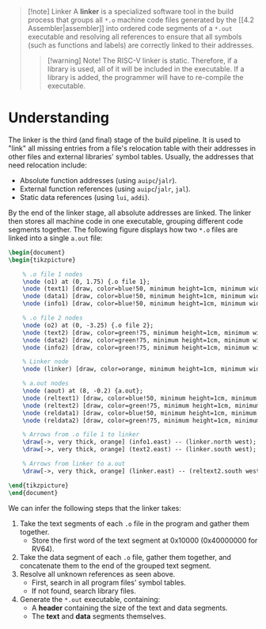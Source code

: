>[!note] Linker
>A **linker** is a specialized software tool in the build process that groups all `*.o` machine code files generated by the [[4.2 Assembler|assembler]] into ordered code segments of a `*.out` executable and resolving all references to ensure that all symbols (such as functions and labels) are correctly linked to their addresses.
>>[!warning] Note!
>>The RISC-V linker is static. Therefore, if a library is used, all of it will be included in the executable. If a library is added, the programmer will have to re-compile the executable.

# Understanding
The linker is the third (and final) stage of the build pipeline. It is used to "link" all missing entries from a file's relocation table with their addresses in other files and external libraries' symbol tables. Usually, the addresses that need relocation include:
- Absolute function addresses (using `auipc`/`jalr`).
- External function references (using `auipc`/`jalr`, `jal`).
- Static data references (using `lui`, `addi`).

By the end of the linker stage, all absolute addresses are linked. The linker then stores all machine code in one executable, grouping different code segments together. The following figure displays how two `*.o` files are linked into a single `a.out` file:

```tikz
\begin{document}
\begin{tikzpicture}

    % .o file 1 nodes
    \node (o1) at (0, 1.75) {.o file 1};
    \node (text1) [draw, color=blue!50, minimum height=1cm, minimum width=2cm] at (0, 1) {Text 1};
    \node (data1) [draw, color=blue!50, minimum height=1cm, minimum width=2cm] at (0, 0) {Data 1};
    \node (info1) [draw, color=blue!50, minimum height=1cm, minimum width=2cm] at (0, -1) {Info 1};

    % .o file 2 nodes
    \node (o2) at (0, -3.25) {.o file 2};
    \node (text2) [draw, color=green!75, minimum height=1cm, minimum width=2cm] at (0, -4) {Text 2};
    \node (data2) [draw, color=green!75, minimum height=1cm, minimum width=2cm] at (0, -5) {Data 2};
    \node (info2) [draw, color=green!75, minimum height=1cm, minimum width=2cm] at (0, -6) {Info 2};

    % Linker node
    \node (linker) [draw, color=orange, minimum height=1cm, minimum width=2cm] at (4, -2.5) {Linker};

    % a.out nodes
    \node (aout) at (8, -0.2) {a.out};
    \node (reltext1) [draw, color=blue!50, minimum height=1cm, minimum width=2cm] at (8, -0.925) {Relocated Text 1};
    \node (reltext2) [draw, color=green!75, minimum height=1cm, minimum width=2cm] at (8, -1.975) {Relocated Text 2};
    \node (reldata1) [draw, color=blue!50, minimum height=1cm, minimum width=2cm] at (8, -3.025) {Relocated Data 1};
    \node (reldata2) [draw, color=green!75, minimum height=1cm, minimum width=2cm] at (8, -4.075) {Relocated Data 2};

    % Arrows from .o file 1 to linker
    \draw[->, very thick, orange] (info1.east) -- (linker.north west);
    \draw[->, very thick, orange] (text2.east) -- (linker.south west);

    % Arrows from linker to a.out
    \draw[->, very thick, orange] (linker.east) -- (reltext2.south west);

\end{tikzpicture}
\end{document}
```
We can infer the following steps that the linker takes:
1. Take the text segments of each `.o` file in the program and gather them together.
	- Store the first word of the text segment at 0x10000 (0x40000000 for RV64).
2. Take the data segment of each `.o` file, gather them together, and concatenate them to the end of the grouped text segment.
3. Resolve all unknown references as seen above.
	- First, search in all program files' symbol tables.
	- If not found, search library files.
4. Generate the `*.out` executable, containing:
	- A **header** containing the size of the text and data segments.
	- The **text** and **data** segments themselves.


